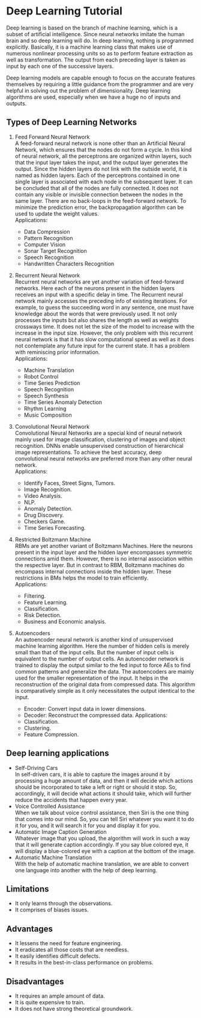 # Deep Learning Tutorial
Deep learning is based on the branch of machine learning, which is a subset of artificial intelligence. Since neural networks imitate the human brain and so deep learning will do. In deep learning, nothing is programmed explicitly. Basically, it is a machine learning class that makes use of numerous nonlinear processing units so as to perform feature extraction as well as transformation. The output from each preceding layer is taken as input by each one of the successive layers.

Deep learning models are capable enough to focus on the accurate features themselves by requiring a little guidance from the programmer and are very helpful in solving out the problem of dimensionality. Deep learning algorithms are used, especially when we have a huge no of inputs and outputs.

## Types of Deep Learning Networks
1. Feed Forward Neural Network \
  A feed-forward neural network is none other than an Artificial Neural Network, which ensures that the nodes do not form a cycle. In this kind of neural network, all the perceptrons are organized within layers, such that the input layer takes the input, and the output layer generates the output. Since the hidden layers do not link with the outside world, it is named as hidden layers. Each of the perceptrons contained in one single layer is associated with each node in the subsequent layer. It can be concluded that all of the nodes are fully connected. It does not contain any visible or invisible connection between the nodes in the same layer. There are no back-loops in the feed-forward network. To minimize the prediction error, the backpropagation algorithm can be used to update the weight values. \
  Applications:
    - Data Compression
    - Pattern Recognition
    - Computer Vision
    - Sonar Target Recognition
    - Speech Recognition
    - Handwritten Characters Recognition

2. Recurrent Neural Network \
  Recurrent neural networks are yet another variation of feed-forward networks. Here each of the neurons present in the hidden layers receives an input with a specific delay in time. The Recurrent neural network mainly accesses the preceding info of existing iterations. For example, to guess the succeeding word in any sentence, one must have knowledge about the words that were previously used. It not only processes the inputs but also shares the length as well as weights crossways time. It does not let the size of the model to increase with the increase in the input size. However, the only problem with this recurrent neural network is that it has slow computational speed as well as it does not contemplate any future input for the current state. It has a problem with reminiscing prior information. \
  Applications:
    - Machine Translation
    - Robot Control
    - Time Series Prediction
    - Speech Recognition
    - Speech Synthesis
    - Time Series Anomaly Detection
    - Rhythm Learning
    - Music Composition
    
3. Convolutional Neural Network \
  Convolutional Neural Networks are a special kind of neural network mainly used for image classification, clustering of images and object recognition. DNNs enable unsupervised construction of hierarchical image representations. To achieve the best accuracy, deep convolutional neural networks are preferred more than any other neural network. \
  Applications: 
    - Identify Faces, Street Signs, Tumors.
    - Image Recognition.
    - Video Analysis.
    - NLP.
    - Anomaly Detection.
    - Drug Discovery.
    - Checkers Game.
    - Time Series Forecasting.

4. Restricted Boltzmann Machine \
  RBMs are yet another variant of Boltzmann Machines. Here the neurons present in the input layer and the hidden layer encompasses symmetric connections amid them. However, there is no internal association within the respective layer. But in contrast to RBM, Boltzmann machines do encompass internal connections inside the hidden layer. These restrictions in BMs helps the model to train efficiently. \
  Applications:
    - Filtering.
    - Feature Learning.
    - Classification.
    - Risk Detection.
    - Business and Economic analysis.

5. Autoencoders \
  An autoencoder neural network is another kind of unsupervised machine learning algorithm. Here the number of hidden cells is merely small than that of the input cells. But the number of input cells is equivalent to the number of output cells. An autoencoder network is trained to display the output similar to the fed input to force AEs to find common patterns and generalize the data. The autoencoders are mainly used for the smaller representation of the input. It helps in the reconstruction of the original data from compressed data. This algorithm is comparatively simple as it only necessitates the output identical to the input.
    - Encoder: Convert input data in lower dimensions.
    - Decoder: Reconstruct the compressed data.
  Applications:
    - Classification.
    - Clustering.
    - Feature Compression.

## Deep learning applications
- Self-Driving Cars \
In self-driven cars, it is able to capture the images around it by processing a huge amount of data, and then it will decide which actions should be incorporated to take a left or right or should it stop. So, accordingly, it will decide what actions it should take, which will further reduce the accidents that happen every year.
- Voice Controlled Assistance \
When we talk about voice control assistance, then Siri is the one thing that comes into our mind. So, you can tell Siri whatever you want it to do it for you, and it will search it for you and display it for you.
- Automatic Image Caption Generation \
Whatever image that you upload, the algorithm will work in such a way that it will generate caption accordingly. If you say blue colored eye, it will display a blue-colored eye with a caption at the bottom of the image.
- Automatic Machine Translation \
With the help of automatic machine translation, we are able to convert one language into another with the help of deep learning.

## Limitations
- It only learns through the observations.
- It comprises of biases issues.
## Advantages
- It lessens the need for feature engineering.
- It eradicates all those costs that are needless.
- It easily identifies difficult defects.
- It results in the best-in-class performance on problems.
## Disadvantages
- It requires an ample amount of data.
- It is quite expensive to train.
- It does not have strong theoretical groundwork.
